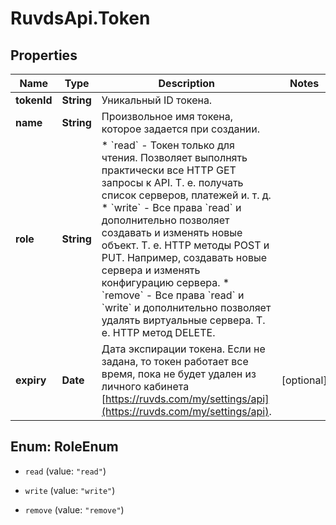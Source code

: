 # RuvdsApi.Token

## Properties

Name | Type | Description | Notes
------------ | ------------- | ------------- | -------------
**tokenId** | **String** | Уникальный ID токена. | 
**name** | **String** | Произвольное имя токена, которое задается при создании. | 
**role** | **String** | * &#x60;read&#x60; - Токен только для чтения. Позволяет выполнять практически все HTTP GET запросы к API.   Т. е. получать список серверов, платежей и. т. д.  * &#x60;write&#x60; - Все права &#x60;read&#x60; и дополнительно позволяет создавать и изменять новые объект.   Т. е. HTTP методы POST и PUT. Например, создавать новые сервера и изменять конфигурацию сервера.  * &#x60;remove&#x60; - Все права &#x60;read&#x60; и &#x60;write&#x60; и дополнительно позволяет удалять виртуальные сервера.   Т. е. HTTP метод DELETE.  | 
**expiry** | **Date** | Дата экспирации токена. Если не задана, то токен работает все время, пока не будет удален из личного кабинета [https://ruvds.com/my/settings/api](https://ruvds.com/my/settings/api).  | [optional] 



## Enum: RoleEnum


* `read` (value: `"read"`)

* `write` (value: `"write"`)

* `remove` (value: `"remove"`)





